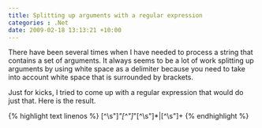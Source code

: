 ```yaml
---
title: Splitting up arguments with a regular expression
categories : .Net
date: 2009-02-18 13:13:21 +10:00
---
```


There have been several times when I have needed to process a string that contains a set of arguments. It always seems to be a lot of work splitting up arguments by using white space as a delimiter because you need to take into account white space that is surrounded by brackets. 

Just for kicks, I tried to come up with a regular expression that would do just that. Here is the result.

{% highlight text linenos %}
[^\s"]*"[^"]*"[^\s"]*|[^\s"]+
{% endhighlight %}

